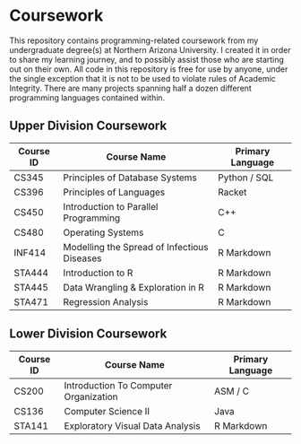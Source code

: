 # Coursework
This repository contains programming-related coursework from my undergraduate degree(s) at Northern Arizona University.
I created it in order to share my learning journey, and to possibly assist those who are starting out on their own.
All code in this repository is free for use by anyone, under the single exception that it is not to be used to violate rules of Academic Integrity.
There are many projects spanning half a dozen different programming languages contained within.

## Upper Division Coursework
| Course ID | Course Name | Primary Language |
|---|---|---|
| CS345 | Principles of Database Systems | Python / SQL |
| CS396 | Principles of Languages | Racket |
| CS450 | Introduction to Parallel Programming | C++ |
| CS480 | Operating Systems | C |
| INF414 | Modelling the Spread of Infectious Diseases | R Markdown |
| STA444 | Introduction to R | R Markdown |
| STA445 | Data Wrangling & Exploration in R | R Markdown |
| STA471 | Regression Analysis | R Markdown |

## Lower Division Coursework
| Course ID | Course Name | Primary Language |
|---|---|---|
| CS200 | Introduction To Computer Organization | ASM / C |
| CS136 | Computer Science II | Java |
| STA141 | Exploratory Visual Data Analysis | R Markdown |
